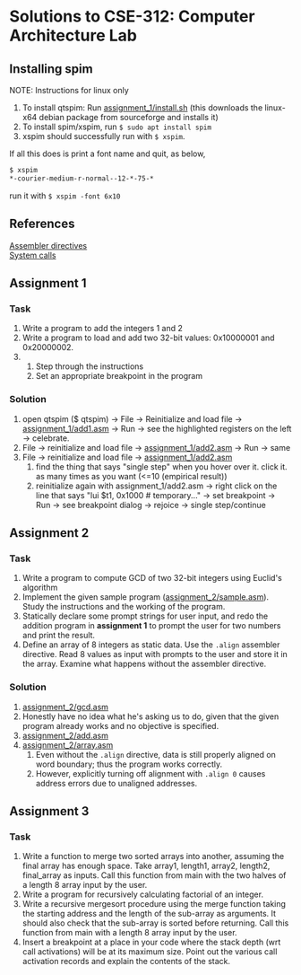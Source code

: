 # Solutions to CSE-312: Computer Architecture Lab

## Installing spim
NOTE: Instructions for linux only
1. To install qtspim: Run [assignment\_1/install.sh](assignment_1/install.sh) (this downloads the linux-x64 debian package from sourceforge and installs it)
2. To install spim/xspim, run `$ sudo apt install spim`
3. xspim should successfully run with `$ xspim`.

If all this does is print a font name and quit, as below,
```bash
$ xspim
*-courier-medium-r-normal--12-*-75-*
```
run it with `$ xspim -font 6x10`

## References
[Assembler directives](http://students.cs.tamu.edu/tanzir/csce350/reference/assembler_dir.html)  
[System calls](http://students.cs.tamu.edu/tanzir/csce350/reference/syscalls.html)  

## Assignment 1

### Task
1. Write a program to add the integers 1 and 2
2. Write a program to load and add two 32-bit values: 0x10000001 and 0x20000002.
3.
    1. Step through the instructions  
    2. Set an appropriate breakpoint in the program

### Solution
1. open qtspim ($ qtspim) → File → Reinitialize and load file → [assignment\_1/add1.asm](assignment_1/add1.asm) → Run →  see the highlighted registers on the left → celebrate.
2. File → reinitialize and load file → [assignment\_1/add2.asm](assignment_1/add2.asm) → Run → same
3. File → reinitialize and load file →  [assignment\_1/add2.asm](assignment_1/add2.asm)
    1. find the thing that says "single step" when you hover over it. click it. as many times as you want (<=10 (empirical result))
    2. reinitialize again with assignment\_1/add2.asm → right click on the line that says "lui $t1, 0x1000 # temporary..." → set breakpoint → Run → see breakpoint dialog → rejoice → single step/continue

## Assignment 2

### Task
1. Write a program to compute GCD of two 32-bit integers using Euclid's algorithm
2. Implement the given sample program ([assignment\_2/sample.asm](assignment_2/sample.asm)). Study the instructions and the working of the program.
3. Statically declare some prompt strings for user input, and redo the addition program in **assignment 1** to prompt the user for two numbers and print the result.
4. Define an array of 8 integers as static data. Use the `.align` assembler directive. Read 8 values as input with prompts to the user and store it in the array. Examine what happens without the assembler directive.

### Solution
1. [assignment\_2/gcd.asm](assignment_2/gcd.asm)
2. Honestly have no idea what he's asking us to do, given that the given program already works and no objective is specified.
3. [assignment\_2/add.asm](assignment_2/add.asm)
4. [assignment\_2/array.asm](assignment_2/array.asm)
    1. Even without the `.align` directive, data is still properly aligned on word boundary; thus the program works correctly.
    2. However, explicitly turning off alignment with `.align 0` causes address errors due to unaligned addresses.


## Assignment 3

### Task
1. Write a function to merge two sorted arrays into another, assuming the final array has enough space. Take array1, length1, array2, length2, final\_array as inputs. Call this function from main with the two halves of a length 8 array input by the user.
2. Write a program for recursively calculating factorial of an integer.
3. Write a recursive mergesort procedure using the merge function taking the starting address and the length of the sub-array as arguments. It should also check that the sub-array is sorted before returning. Call this function from main with a length 8 array input by the user.
4. Insert a breakpoint at a place in your code where the stack depth (wrt call activations) will be at its maximum size. Point out the various call activation records and explain the contents of the stack.
